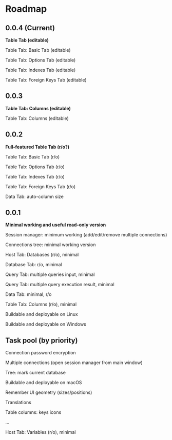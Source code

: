 # Roadmap

## 0.0.4 (Current)

**Table Tab (editable)**

Table Tab: Basic Tab (editable)

Table Tab: Options Tab (editable)

Table Tab: Indexes Tab (editable)

Table Tab: Foreign Keys Tab (editable)

## 0.0.3

**Table Tab: Columns (editable)**

Table Tab: Columns (editable)

## 0.0.2

**Full-featured Table Tab (r/o?)**

Table Tab: Basic Tab (r/o)

Table Tab: Options Tab (r/o)

Table Tab: Indexes Tab (r/o)

Table Tab: Foreign Keys Tab (r/o)

Data Tab: auto-column size

## 0.0.1

**Minimal working and useful read-only version**

Session manager: minimum working (add/edit/remove multiple connections)

Connections tree: minimal working version

Host Tab: Databases (r/o), minimal

Database Tab: r/o, minimal

Query Tab: multiple queries input, minimal

Query Tab: multiple query execution result, minimal

Data Tab: minimal, r/o

Table Tab: Columns (r/o), minimal

Buildable and deployable on Linux

Buildable and deployable on Windows


## Task pool (by priority)

Connection password encryption

Multiple connections (open session manager from main window)

Tree: mark current database

Buildable and deployable on macOS

Remember UI geometry (sizes/positions)

Translations

Table columns: keys icons

...

Host Tab: Variables (r/o), minimal
